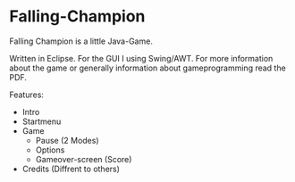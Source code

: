 # Falling-Champion
Falling Champion is a little Java-Game.

Written in Eclipse. For the GUI I using Swing/AWT. For more information about the game or generally information about gameprogramming read the PDF.


Features:

- Intro
- Startmenu
- Game
  - Pause (2 Modes)
  - Options
  - Gameover-screen (Score)
- Credits (Diffrent to others)
